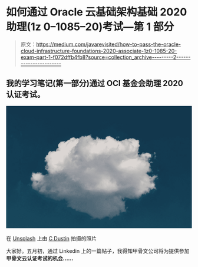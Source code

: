 # 如何通过 Oracle 云基础架构基础 2020 助理(1z 0–1085–20)考试—第 1 部分

> 原文：<https://medium.com/javarevisited/how-to-pass-the-oracle-cloud-infrastructure-foundations-2020-associate-1z0-1085-20-exam-part-1-f072dffb4fb8?source=collection_archive---------2----------------------->

## 我的学习笔记(第一部分)通过 OCI 基金会助理 2020 认证考试。

![](img/896ef28161b13d4450da7d299023f2f9.png)

在 [Unsplash](https://unsplash.com?utm_source=medium&utm_medium=referral) 上由 [C Dustin](https://unsplash.com/@dianamia?utm_source=medium&utm_medium=referral) 拍摄的照片

大家好。五月初，通过 Linkedin 上的一篇帖子，我得知甲骨文公司将为提供参加**甲骨文云认证考试的机会……**